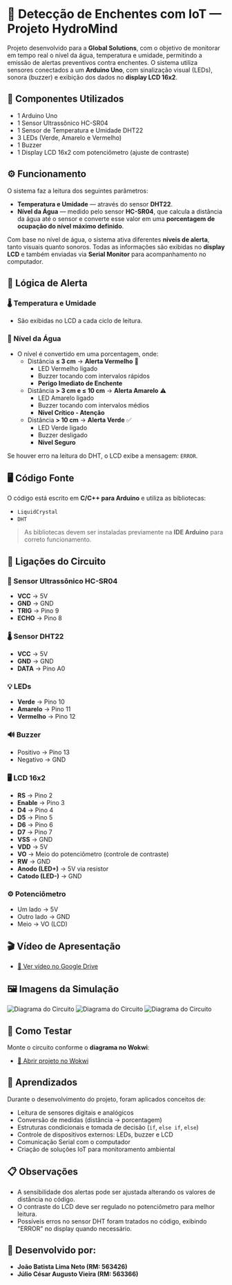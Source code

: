 # 🌊 Detecção de Enchentes com IoT — Projeto HydroMind

Projeto desenvolvido para a **Global Solutions**, com o objetivo de monitorar em tempo real o nível da água, temperatura e umidade, permitindo a emissão de alertas preventivos contra enchentes. O sistema utiliza sensores conectados a um **Arduino Uno**, com sinalização visual (LEDs), sonora (buzzer) e exibição dos dados no **display LCD 16x2**.

## 🧰 Componentes Utilizados

- 1 Arduino Uno
- 1 Sensor Ultrassônico HC-SR04
- 1 Sensor de Temperatura e Umidade DHT22
- 3 LEDs (Verde, Amarelo e Vermelho)
- 1 Buzzer
- 1 Display LCD 16x2 com potenciômetro (ajuste de contraste)


## ⚙️ Funcionamento

O sistema faz a leitura dos seguintes parâmetros:

- **Temperatura e Umidade** — através do sensor **DHT22**.
- **Nível da Água** — medido pelo sensor **HC-SR04**, que calcula a distância da água até o sensor e converte esse valor em uma **porcentagem de ocupação do nível máximo definido**.

Com base no nível de água, o sistema ativa diferentes **níveis de alerta**, tanto visuais quanto sonoros. Todas as informações são exibidas no **display LCD** e também enviadas via **Serial Monitor** para acompanhamento no computador.

## 🔄 Lógica de Alerta

### 🌡️ Temperatura e Umidade
- São exibidas no LCD a cada ciclo de leitura.

### 🌊 Nível da Água
- O nível é convertido em uma porcentagem, onde:
  - Distância **≤ 3 cm** → **Alerta Vermelho** 🚨  
    - LED Vermelho ligado  
    - Buzzer tocando com intervalos rápidos  
    - **Perigo Imediato de Enchente**
  - Distância **> 3 cm e ≤ 10 cm** → **Alerta Amarelo** ⚠️  
    - LED Amarelo ligado  
    - Buzzer tocando com intervalos médios  
    - **Nível Crítico - Atenção**
  - Distância **> 10 cm** → **Alerta Verde** ✅  
    - LED Verde ligado  
    - Buzzer desligado  
    - **Nível Seguro**

Se houver erro na leitura do DHT, o LCD exibe a mensagem: `ERROR`.

## 🖥️ Código Fonte

O código está escrito em **C/C++ para Arduino** e utiliza as bibliotecas:

- `LiquidCrystal`
- `DHT`

> As bibliotecas devem ser instaladas previamente na **IDE Arduino** para correto funcionamento.

## 🔌 Ligações do Circuito

### 📏 Sensor Ultrassônico HC-SR04
- **VCC** → 5V  
- **GND** → GND  
- **TRIG** → Pino 9  
- **ECHO** → Pino 8  

### 🌡️ Sensor DHT22
- **VCC** → 5V  
- **GND** → GND  
- **DATA** → Pino A0  

### 💡 LEDs
- **Verde** → Pino 10  
- **Amarelo** → Pino 11  
- **Vermelho** → Pino 12  

### 🔊 Buzzer
- Positivo → Pino 13  
- Negativo → GND  

### 🖥️ LCD 16x2
- **RS** → Pino 2  
- **Enable** → Pino 3  
- **D4** → Pino 4  
- **D5** → Pino 5  
- **D6** → Pino 6  
- **D7** → Pino 7  
- **VSS** → GND  
- **VDD** → 5V  
- **VO** → Meio do potenciômetro (controle de contraste)  
- **RW** → GND  
- **Anodo (LED+)** → 5V via resistor  
- **Catodo (LED-)** → GND  

### ⚙️ Potenciômetro
- Um lado → 5V  
- Outro lado → GND  
- Meio → VO (LCD)

## 🎬 Vídeo de Apresentação

- [🔗 Ver vídeo no Google Drive](https://drive.google.com/file/d/1I5Ac_KIwfFCNyIoEpF7rTRoDsTL_wDkg/view?usp=sharing)

## 🖼️ Imagens da Simulação
![Diagrama do Circuito](imagens/imagem-1.png)
![Diagrama do Circuito](imagens/imagem-2.png)
![Diagrama do Circuito](imagens/imagem-3.png)

## 📀 Como Testar

Monte o circuito conforme o **diagrama no Wokwi**:  
- [🔗 Abrir projeto no Wokwi](https://wokwi.com/projects/432843569869945857)

## 📕 Aprendizados

Durante o desenvolvimento do projeto, foram aplicados conceitos de:

- Leitura de sensores digitais e analógicos
- Conversão de medidas (distância → porcentagem)
- Estruturas condicionais e tomada de decisão (`if`, `else if`, `else`)
- Controle de dispositivos externos: LEDs, buzzer e LCD
- Comunicação Serial com o computador
- Criação de soluções IoT para monitoramento ambiental

## 📋 Observações

- A sensibilidade dos alertas pode ser ajustada alterando os valores de distância no código.
- O contraste do LCD deve ser regulado no potenciômetro para melhor leitura.
- Possíveis erros no sensor DHT foram tratados no código, exibindo "ERROR" no display quando necessário.

## 🚀 Desenvolvido por:

- **João Batista Lima Neto (RM: 563426)**  
- **Júlio César Augusto Vieira (RM: 563366)**
